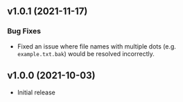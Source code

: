## v1.0.1 (2021-11-17)

### Bug Fixes

- Fixed an issue where file names with multiple dots (e.g. `example.txt.bak`) would be resolved incorrectly.

## v1.0.0 (2021-10-03)

- Initial release
